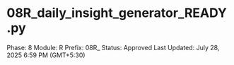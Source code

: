 # 08R_daily_insight_generator_READY.py

Phase: 8
Module: R
Prefix: 08R_
Status: Approved
Last Updated: July 28, 2025 6:59 PM (GMT+5:30)
